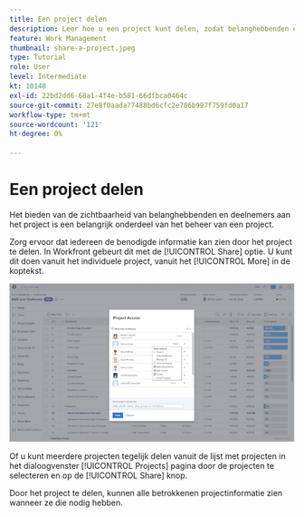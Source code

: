 ```yaml
---
title: Een project delen
description: Leer hoe u een project kunt delen, zodat belanghebbenden en anderen die in het project geïnteresseerd zijn, inzicht kunnen krijgen in het werk dat wordt uitgevoerd met [!DNL  Workfront].
feature: Work Management
thumbnail: share-a-project.jpeg
type: Tutorial
role: User
level: Intermediate
kt: 10148
exl-id: 22bd2dd6-68a1-4f4e-b581-66dfbca0464c
source-git-commit: 27e8f0aada77488bd6cfc2e786b997f759fd0a17
workflow-type: tm+mt
source-wordcount: '121'
ht-degree: 0%

---
```


# Een project delen

Het bieden van de zichtbaarheid van belanghebbenden en deelnemers aan het project is een belangrijk onderdeel van het beheer van een project.

Zorg ervoor dat iedereen de benodigde informatie kan zien door het project te delen. In Workfront gebeurt dit met de [!UICONTROL Share] optie. U kunt dit doen vanuit het individuele project, vanuit het [!UICONTROL More] in de koptekst.

![Het venster Projecttoegang](assets/planner-fund-share-project-smaller.png)

Of u kunt meerdere projecten tegelijk delen vanuit de lijst met projecten in het dialoogvenster [!UICONTROL Projects] pagina door de projecten te selecteren en op de [!UICONTROL Share] knop.

Door het project te delen, kunnen alle betrokkenen projectinformatie zien wanneer ze die nodig hebben.

<!---
Learn More Icon
Share permissions on objects
Share a project
--->
